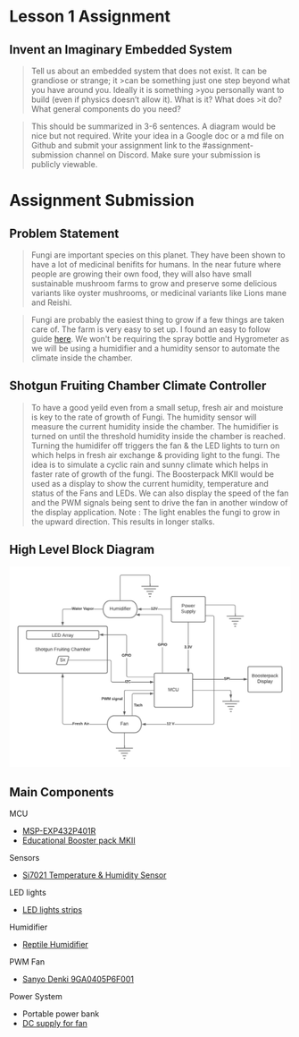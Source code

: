 # Lesson 1 Assignment

## Invent an Imaginary Embedded System
>Tell us about an embedded system that does not exist. It can be grandiose or strange; it >can be something just one step beyond what you have around you. Ideally it is something >you personally want to build (even if physics doesn’t allow it). What is it? What does >it do? What general components do you need?

>This should be summarized in 3-6 sentences. A diagram would be nice but not required. Write your idea in a Google doc or a md file on Github and submit your assignment link to the #assignment-submission channel on Discord. Make sure your submission is publicly viewable.

# Assignment Submission

## Problem Statement
> Fungi are important species on this planet. They have been shown to have a lot of medicinal benifits for humans. In the near future where people are growing their own food, they will also have small sustainable mushroom farms to grow and preserve some delicious variants like oyster mushrooms, or medicinal variants like Lions mane and Reishi.

> Fungi are probably the easiest thing to grow if a few things are taken care of. The farm is very easy to set up.
I found an easy to follow guide [here](https://learn.freshcap.com/growing/how-to-build-a-sgfc/).
We won't be requiring the spray bottle and Hygrometer as we will be using a humidifier and a humidity sensor to automate the climate inside the chamber.


## Shotgun Fruiting Chamber Climate Controller
> To have a good yeild even from a small setup, fresh air and moisture is key to the rate of growth of Fungi. The humidity sensor will measure the current humidity inside the chamber. The humidifier is turned on until the threshold humidity inside the chamber is reached. Turning the humidifer off triggers the fan & the LED lights to turn on which helps in fresh air exchange & providing light to the fungi. The idea is to simulate a cyclic rain and sunny climate which helps in faster rate of growth of the fungi.
> The Boosterpack MKII would be used as a display to show the current humidity, temperature and status of the Fans and LEDs. We can also display the speed of the fan and the PWM signals being sent to drive the fan in another window of the display application.
> Note : The light enables the fungi to grow in the upward direction. This results in longer stalks.

## High Level Block Diagram
![Block Diagram](fruiting_chamber.png)
## Main Components

MCU
- [MSP-EXP432P401R](https://www.ti.com/store/ti/en/p/product/?p=MSP-EXP432P401R)
- [Educational Booster pack MKII](https://www.ti.com/tool/BOOSTXL-EDUMKII?utm_source=google&utm_medium=cpc&utm_campaign=epd-msp-430-prodfolderdynamic-cpc-pf-google-wwe&utm_content=prodfolddynamic&ds_k=DYNAMIC+SEARCH+ADS&DCM=yes&gclsrc=ds&gclsrc=ds)

Sensors
- [Si7021 Temperature & Humidity Sensor](https://www.mouser.com/ProductDetail/Adafruit/3251?qs=sGAEpiMZZMvShe%252BZiYheinWRBTx8%252By8SsWOr%2FLad34g%3D)

LED lights
- [LED lights strips](https://www.aspectled.com/products/w-wide-5050-ultra-bright#led_light_color=173&led_strip_waterproofing=8&voltage=4) 

Humidifier
- [Reptile Humidifier](https://www.amazon.com/Coospider-Terrariums-Humidifier-Paludarium-Amphibians/dp/B07VVNP7F3/ref=sr_1_5?hvadid=241606705653&hvdev=c&hvlocphy=9061183&hvnetw=g&hvqmt=e&hvrand=17282112301090682498&hvtargid=kwd-2409851201&hydadcr=8874_10377090&keywords=reptile+humidifier&qid=1637260440&sr=8-5)

PWM Fan
- [Sanyo Denki 9GA0405P6F001](https://www.mouser.com/ProductDetail/Sanyo-Denki/9GA0405P6F001?qs=JgUGn%2FCSypzpGp8WAoItQg%3D%3D)

Power System
- Portable power bank
- [DC supply for fan](https://www.mouser.com/ProductDetail/TDK-Lambda/Z-U?qs=rEeOUHw6yBCFlIdRi%2FOw%2FA%3D%3D&mgh=1)
